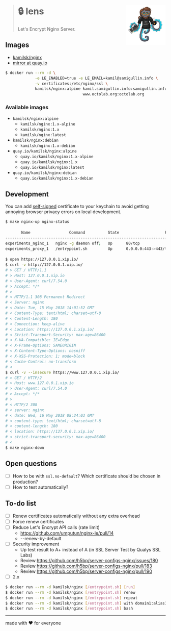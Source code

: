 > # 🔒 lens <img align="right" width="126" src=".github/character.png">
>
> Let's Encrypt Nginx Server.

## Images

- [kamilsk/nginx](https://hub.docker.com/r/kamilsk/nginx/)
- [mirror at quay.io](https://quay.io/repository/kamilsk/nginx)

```bash
$ docker run --rm -d \
             -e LE_ENABLED=true -e LE_EMAIL=kamil@samigullin.info \
             -v certificates:/etc/nginx/ssl \
             kamilsk/nginx:alpine kamil.samigullin.info:samigullin.info,www.samigullin.info \
                                  www.octolab.org:octolab.org
```

### Available images

- `kamilsk/nginx:alpine`
  - `kamilsk/nginx:1.x-alpine`
  - `kamilsk/nginx:1.x`
  - `kamilsk/nginx:latest`
- `kamilsk/nginx:debian`
  - `kamilsk/nginx:1.x-debian`
- `quay.io/kamilsk/nginx:alpine`
  - `quay.io/kamilsk/nginx:1.x-alpine`
  - `quay.io/kamilsk/nginx:1.x`
  - `quay.io/kamilsk/nginx:latest`
- `quay.io/kamilsk/nginx:debian`
  - `quay.io/kamilsk/nginx:1.x-debian`

## Development

You can add [self-signed](nginx/etc/ssl/xip.io.crt) certificate to your keychain
to avoid getting annoying browser privacy errors on local development.

```bash
$ make nginx-up nginx-status

       Name                 Command          State                    Ports
---------------------------------------------------------------------------------------------
experiments_nginx_1   nginx -g daemon off;   Up      80/tcp
experiments_proxy_1   /entrypoint.sh         Up      0.0.0.0:443->443/tcp, 0.0.0.0:80->80/tcp

$ open https://127.0.0.1.xip.io/
$ curl -v http://127.0.0.1.xip.io/
# > GET / HTTP/1.1
# > Host: 127.0.0.1.xip.io
# > User-Agent: curl/7.54.0
# > Accept: */*
# >
# < HTTP/1.1 308 Permanent Redirect
# < Server: nginx
# < Date: Tue, 15 May 2018 14:01:52 GMT
# < Content-Type: text/html; charset=utf-8
# < Content-Length: 180
# < Connection: keep-alive
# < Location: https://127.0.0.1.xip.io/
# < Strict-Transport-Security: max-age=86400
# < X-UA-Compatible: IE=Edge
# < X-Frame-Options: SAMEORIGIN
# < X-Content-Type-Options: nosniff
# < X-XSS-Protection: 1; mode=block
# < Cache-Control: no-transform
# <
$ curl -v --insecure https://www.127.0.0.1.xip.io/
# > GET / HTTP/2
# > Host: www.127.0.0.1.xip.io
# > User-Agent: curl/7.54.0
# > Accept: */*
# >
# < HTTP/2 308
# < server: nginx
# < date: Wed, 16 May 2018 08:24:03 GMT
# < content-type: text/html; charset=utf-8
# < content-length: 180
# < location: https://127.0.0.1.xip.io/
# < strict-transport-security: max-age=86400
# <
$ make nginx-down
```

## Open questions

- [ ] How to be with `ssl.no-default`? Which certificate should be chosen in production?
- [ ] How to test automatically?

## To-do list

- [ ] Renew certificates automatically without any extra overhead
- [ ] Force renew certificates
- [ ] Reduce Let's Encrypt API calls (rate limit)
  - https://github.com/umputun/nginx-le/pull/14
  - --renew-by-default
- [ ] Security improvement
  - Up test result to A+ instead of A (in SSL Server Test by Qualys SSL Labs)
  - Review https://github.com/h5bp/server-configs-nginx/issues/180
  - Review https://github.com/h5bp/server-configs-nginx/pull/183
  - Review https://github.com/h5bp/server-configs-nginx/pull/190
- [ ] 2.x
```bash
$ docker run --rm -d kamilsk/nginx [/entrypoint.sh] [run]                               # instead of `process`
$ docker run --rm -d kamilsk/nginx [/entrypoint.sh] renew                               # runs `certbot renew --force-renewal`
$ docker run --rm -d kamilsk/nginx [/entrypoint.sh] repeat                              # runs `with` again
$ docker run --rm -d kamilsk/nginx [/entrypoint.sh] with domain1:alias1,alias2 domain2  # stores `repeat.log`
$ docker run --rm -d kamilsk/nginx [/entrypoint.sh] bash                                # exec "$@" otherwise
```

---

made with ❤️ for everyone
